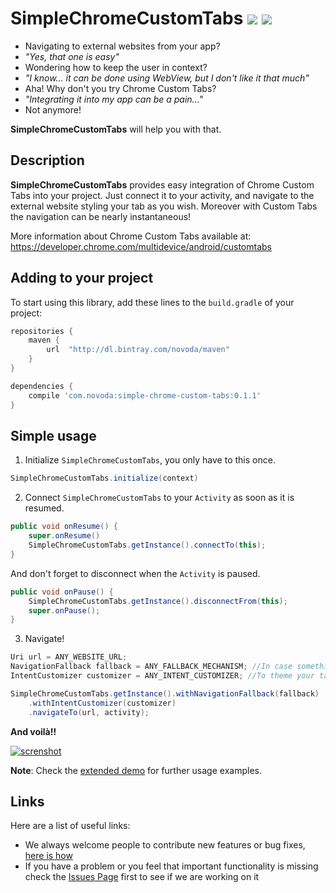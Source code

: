 # SimpleChromeCustomTabs [![](https://ci.novoda.com/buildStatus/icon?job=simplechromecustomtabs)](https://ci.novoda.com/job/simplechromecustomtabs/lastBuild/console) [![](https://raw.githubusercontent.com/novoda/novoda/master/assets/btn_apache_lisence.png)](LICENCE.txt)


- Navigating to external websites from your app? 
- *"Yes, that one is easy"*
- Wondering how to keep the user in context?
- *"I know... it can be done using WebView, but I don't like it that much"*
- Aha! Why don't you try Chrome Custom Tabs? 
- *"Integrating it into my app can be a pain..."*
- Not anymore!

**SimpleChromeCustomTabs** will help you with that.

## Description

**SimpleChromeCustomTabs** provides easy integration of Chrome Custom Tabs into your project.
Just connect it to your activity, and navigate to the external website styling your tab as you wish.
Moreover with Custom Tabs the navigation can be nearly instantaneous!

More information about Chrome Custom Tabs available at: https://developer.chrome.com/multidevice/android/customtabs

## Adding to your project

To start using this library, add these lines to the `build.gradle` of your project:

```groovy
repositories {
    maven {
        url  "http://dl.bintray.com/novoda/maven" 
    }
}

dependencies {
    compile 'com.novoda:simple-chrome-custom-tabs:0.1.1'
}
```    


## Simple usage

1) Initialize `SimpleChromeCustomTabs`, you only have to this once.

```java
SimpleChromeCustomTabs.initialize(context)
```

2) Connect `SimpleChromeCustomTabs` to your `Activity` as soon as it is resumed.

```java
public void onResume() {
    super.onResume()
    SimpleChromeCustomTabs.getInstance().connectTo(this);
}
```

And don't forget to disconnect when the `Activity` is paused.

```java
public void onPause() {
    SimpleChromeCustomTabs.getInstance().disconnectFrom(this);
    super.onPause();
}
```

3) Navigate!

```java
Uri url = ANY_WEBSITE_URL;
NavigationFallback fallback = ANY_FALLBACK_MECHANISM; //In case something goes wrong.
IntentCustomizer customizer = ANY_INTENT_CUSTOMIZER; //To theme your tab.

SimpleChromeCustomTabs.getInstance().withNavigationFallback(fallback)
    .withIntentCustomizer(customizer)
    .navigateTo(url, activity);
```


**And voilà!!**

[![screnshot](https://github.com/novoda/simplechromecustomtabs/blob/master/art/art.png)]()

**Note**: 
Check the [extended demo](https://github.com/novoda/simplechromecustomtabs/tree/master/demo-extended) for further usage examples.

## Links

Here are a list of useful links:

 * We always welcome people to contribute new features or bug fixes, [here is how](https://github.com/novoda/novoda/blob/master/CONTRIBUTING.md)
 * If you have a problem or you feel that important functionality is missing check the [Issues Page](https://github.com/novoda/simplechromecustomtabs/issues) first to see if we are working on it

